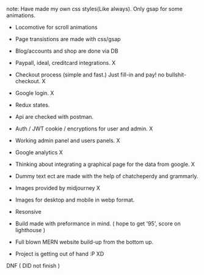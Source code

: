 <!-- @format -->

note: Have made my own css styles(Like always). Only gsap for some animations.

- Locomotive for scroll animations
- Page transistions are made with css/gsap
- Blog/accounts and shop are done via DB
- Paypall, ideal, creditcard integrations. X
- Checkout process (simple and fast.) Just fill-in and pay! no bullshit-checkout. X
- Google login. X
- Redux states.
- Api are checked with postman.
- Auth / JWT cookie / encryptions for user and admin. X
- Working admin panel and users panels. X
- Google analytics X
- Thinking about integrating a graphical page for the data from google. X

- Dummy text ect are made with the help of chatcheperdy and grammarly.
- Images provided by midjourney X
- Images for desktop and mobile in webp format.
- Resonsive
- Build made with preformance in mind. ( hope to get '95', score on lighthouse )

- Full blown MERN website build-up from the bottom up.
- Project is getting out of hand :P XD


DNF ( DID not finish )
